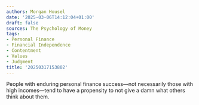 ```yaml
---
authors: Morgan Housel
date: '2025-03-06T14:12:04+01:00'
draft: false
sources: The Psychology of Money
tags:
- Personal Finance
- Financial Independence
- Contentment
- Values
- Judgment
title: '20250317153802'
---
```


People with enduring personal finance success—not necessarily those with high incomes—tend to have a propensity to not
give a damn what others think about them.